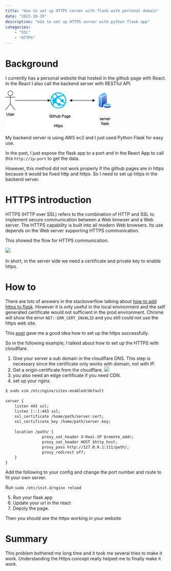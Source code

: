 ```yaml
---
title: "How to set up HTTPS server with flask with personal domain"
date: "2022-10-19"
description: "e2e to set up HTTPS server with python flask app"
categories:
    - "SSL"
    - "HTTPS"
---
```


# Background

I currently has a personal website that hosted in the github page with React. In the React I also call the backend server with RESTful API. 

![](/content/posts/frontend/https.png)

My backend server is using AWS ec2 and I just used Python Flask for easy use.

In the past, I just expose the flask app to a port and in the React App to call this `http://ip:port` to get the data.

However, this method did not work properly if the github pages are in https because it would be fixed http and https. So I need to set up https in the backend server.

# HTTPS introduction

HTTPS (HTTP over SSL) refers to the combination of HTTP and SSL to implement secure communication between a Web browser and a Web server. The HTTPS capability is built into all modern Web browsers. Its use depends on the Web server supporting HTTPS communication.

This showed the flow for HTTPS communication. 

![](https://tczimg.s3.amazonaws.com/vscode/4d47d6abb64d4e70a358bb75133fa668.png)

In short, in the server side we need a certificate and private key to enable https.

# How to

There are lots of answers in the stackoverflow talking about [how to add https to flask](https://stackoverflow.com/questions/29458548/can-you-add-https-functionality-to-a-python-flask-web-server). However it is only useful in the local environment and the self generated certificate would not sufficient in the prod environment. Chrome will show the error `NET::ERR_CERT_INVALID` and you still could not use the https web site.

This [post](https://blog.miguelgrinberg.com/post/running-your-flask-application-over-https) gave me a good idea how to set up the https successfully.

So in the following example, I talked about how to set up the HTTPS with cloudflare.

1. Give your server a sub domain in the cloudflare DNS. This step is necessary since the certificate only works with domain, not with IP.
2. Get a origin certificate from the cloudflare.
![](https://tczimg.s3.amazonaws.com/vscode/054120d2c8a141989d3ee3316cff0572.png)
3. you also need an edge certificate if you need CDN.
4. set up your nginx.

```
$ sudo vim /etc/nginx/sites-enabled/default

server {
    listen 443 ssl;
    listen [::]:443 ssl;
    ssl_certificate /home/path/server.cert;
    ssl_certificate_key /home/path/server.key;

    location /path/ {
                proxy_set_header X-Real-IP $remote_addr;
                proxy_set_header HOST $http_host;
                proxy_pass http://127.0.0.1:111/path/;
                proxy_redirect off;
    }
}
```
Add the following to your config and change the port number and route to fit your own server.

Run `sudo /etc/init.d/nginx reload`

5. Run your flask app
6. Update your url in the react 
7. Depoly the page.

Then you should see the https working in your website

# Summary

This problem bothered me long time and it took me several tries to make it work. Understanding the Https concept really helped me to finally make it work.